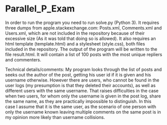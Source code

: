 # Parallel_P_Exam

In order to run the program you need to run solve.py (Python 3). It requires three dumps from apple.stackexchange.com: Posts.xml, Comments.xml and Users.xml,
which are not included in the repository because of their excessive size (As it was told that doing so is allowed). It also requires an html template (template.html)
and a stylesheet (style.css), both files included in the repository. The output of the program will be written to the file result.html. It will contain a list of 100 posts
with the most unique repliers and commenters.

Technical details/comments:
My program looks through the list of posts and seeks out the author of the post, getting his user id if it is given and his username otherwise. However there are users, who
cannot be found in the user logs (my presumption is that they deleted their accounts), as well as different users with the same username. That raises difficulties in the case
when two users, for whom only the username is given in the post log, share the same name, as they are practically impossible to distinguish. In this case I assume that it is
the same user, as the scenario of one person with only the username known leaving multiple comments on the same post is in my opinion more likely than username collisions. 
